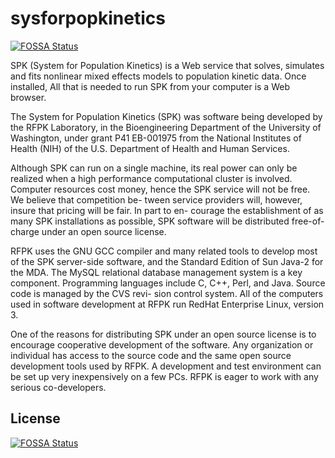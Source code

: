 # sysforpopkinetics
[![FOSSA Status](https://app.fossa.io/api/projects/git%2Bgithub.com%2Fernstae%2Fsysforpopkinetics.svg?type=shield)](https://app.fossa.io/projects/git%2Bgithub.com%2Fernstae%2Fsysforpopkinetics?ref=badge_shield)

SPK (System for Population Kinetics) is a Web service that solves, simulates and fits nonlinear mixed effects models to population kinetic data. Once installed, All that is needed to run SPK from your computer is a Web browser.

The System for Population Kinetics (SPK) was software being developed by the RFPK Laboratory, in the Bioengineering Department of the University of Washington, under grant P41 EB-001975 from the National Institutes of Health (NIH) of the U.S. Department of Health and Human Services. 

Although SPK can run on a single machine, its real power can only be realized when a high performance computational cluster is involved. Computer resources cost money, hence the SPK service will not be free. We believe that competition be- tween service providers will, however, insure that pricing will be fair. In part to en- courage the establishment of as many SPK installations as possible, SPK software will be distributed free-of-charge under an open source license.


RFPK uses the GNU GCC compiler and many related tools to develop most of the SPK server-side software, and the Standard Edition of Sun Java-2 for the MDA. The MySQL relational database management system is a key component. Programming languages include C, C++, Perl, and Java. Source code is managed by the CVS revi- sion control system. All of the computers used in software development at RFPK run RedHat Enterprise Linux, version 3.

One of the reasons for distributing SPK under an open source license is to encourage cooperative development of the software. Any organization or individual has access to the source code and the same open source development tools used by RFPK. A development and test environment can be set up very inexpensively on a few PCs. RFPK is eager to work with any serious co-developers.





## License
[![FOSSA Status](https://app.fossa.io/api/projects/git%2Bgithub.com%2Fernstae%2Fsysforpopkinetics.svg?type=large)](https://app.fossa.io/projects/git%2Bgithub.com%2Fernstae%2Fsysforpopkinetics?ref=badge_large)